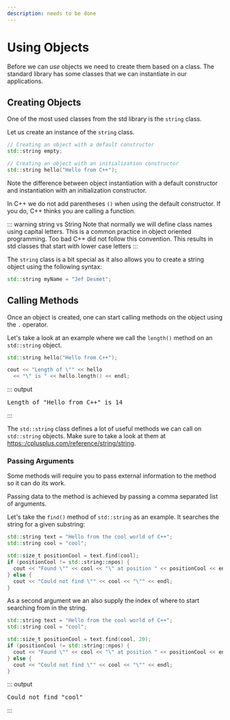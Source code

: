 ```yaml
---
description: needs to be done
---
```


# Using Objects

Before we can *use* objects we need to create them based on a class. The standard library has some classes that we can instantiate in our applications.

## Creating Objects

One of the most used classes from the std library is the `string` class.

Let us create an instance of the `string` class.

```cpp
// Creating an object with a default constructor
std::string empty;

// Creating an object with an initialization constructor
std::string hello("Hello from C++");
```

Note the difference between object instantiation with a default constructor and instantiation with an initialization constructor.

In C++ we do not add parentheses `()` when using the default constructor. If you do, C++ thinks you are calling a function.

::: warning string vs String
Note that normally we will define class names using capital letters. This is a common practice in object oriented programming. Too bad C++ did not follow this convention. This results in std classes that start with lower case letters
:::

The `string` class is a bit special as it also allows you to create a string object using the following syntax:

```cpp
std::string myName = "Jef Desmet";
```

## Calling Methods

Once an object is created, one can start calling methods on the object using the `.` operator.

Let's take a look at an example where we call the `length()` method on an `std::string` object.

```cpp
std::string hello("Hello from C++");

cout << "Length of \"" << hello
  << "\" is " << hello.length() << endl;
```

::: output
<pre>
Length of "Hello from C++" is 14
</pre>
:::

The `std::string` class defines a lot of useful methods we can call on `std::string` objects. Make sure to take a look at them at [https::/cplusplus.com/reference/string/string](https::/cplusplus.com/reference/string/string).

### Passing Arguments

Some methods will require you to pass external information to the method so it can do its work.

Passing data to the method is achieved by passing a comma separated list of arguments.

Let's take the `find()` method of `std::string` as an example. It searches the string for a given substring:

```cpp
std::string text = "Hello from the cool world of C++";
std::string cool = "cool";

std::size_t positionCool = text.find(cool);
if (positionCool != std::string::npos) {
  cout << "Found \"" << cool << "\" at position " << positionCool << endl;
} else {
  cout << "Could not find \"" << cool << "\"" << endl;
}
```

As a second argument we an also supply the index of where to start searching from in the string.

```cpp
std::string text = "Hello from the cool world of C++";
std::string cool = "cool";

std::size_t positionCool = text.find(cool, 20);
if (positionCool != std::string::npos) {
  cout << "Found \"" << cool << "\" at position " << positionCool << endl;
} else {
  cout << "Could not find \"" << cool << "\"" << endl;
}
```

::: output
<pre>
Could not find "cool"
</pre>
:::
